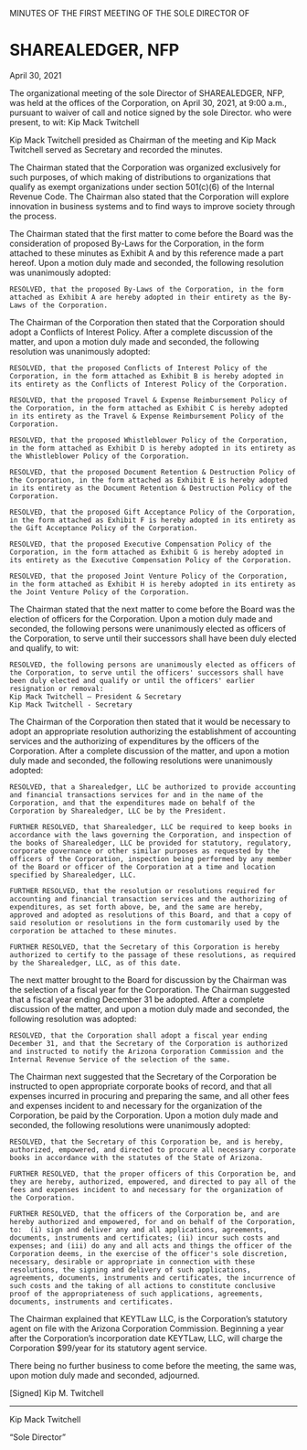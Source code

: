 MINUTES OF THE FIRST MEETING OF THE SOLE DIRECTOR OF
# SHAREALEDGER, NFP

April 30, 2021

The organizational meeting of the sole Director of SHAREALEDGER, NFP, was held at the offices of the Corporation, on April 30, 2021, at 9:00 a.m., pursuant to waiver of call and notice signed by the sole Director. who were present, to wit:
    Kip Mack Twitchell

Kip Mack Twitchell presided as Chairman of the meeting and Kip Mack Twitchell served as Secretary and recorded the minutes.

The Chairman stated that the Corporation was organized exclusively for such purposes, of which making of distributions to organizations that qualify as exempt organizations under section 501(c)(6) of the Internal Revenue Code.  The Chairman also stated that the Corporation will explore innovation in business systems and to find ways to improve society through the process.

The Chairman stated that the first matter to come before the Board was the consideration of proposed By-Laws for the Corporation, in the form attached to these minutes as Exhibit A and by this reference made a part hereof.  Upon a motion duly made and seconded, the following resolution was unanimously adopted:

    RESOLVED, that the proposed By-Laws of the Corporation, in the form attached as Exhibit A are hereby adopted in their entirety as the By-Laws of the Corporation.

The Chairman of the Corporation then stated that the Corporation should adopt a Conflicts of Interest Policy.  After a complete discussion of the matter, and upon a motion duly made and seconded, the following resolution was unanimously adopted:

    RESOLVED, that the proposed Conflicts of Interest Policy of the Corporation, in the form attached as Exhibit B is hereby adopted in its entirety as the Conflicts of Interest Policy of the Corporation.

    RESOLVED, that the proposed Travel & Expense Reimbursement Policy of the Corporation, in the form attached as Exhibit C is hereby adopted in its entirety as the Travel & Expense Reimbursement Policy of the Corporation.

    RESOLVED, that the proposed Whistleblower Policy of the Corporation, in the form attached as Exhibit D is hereby adopted in its entirety as the Whistleblower Policy of the Corporation.

    RESOLVED, that the proposed Document Retention & Destruction Policy of the Corporation, in the form attached as Exhibit E is hereby adopted in its entirety as the Document Retention & Destruction Policy of the Corporation.

    RESOLVED, that the proposed Gift Acceptance Policy of the Corporation, in the form attached as Exhibit F is hereby adopted in its entirety as the Gift Acceptance Policy of the Corporation.

    RESOLVED, that the proposed Executive Compensation Policy of the Corporation, in the form attached as Exhibit G is hereby adopted in its entirety as the Executive Compensation Policy of the Corporation.

    RESOLVED, that the proposed Joint Venture Policy of the Corporation, in the form attached as Exhibit H is hereby adopted in its entirety as the Joint Venture Policy of the Corporation.

The Chairman stated that the next matter to come before the Board was the election of officers for the Corporation.  Upon a motion duly made and seconded, the following persons were unanimously elected as officers of the Corporation, to serve until their successors shall have been duly elected and qualify, to wit:

    RESOLVED, the following persons are unanimously elected as officers of the Corporation, to serve until the officers' successors shall have been duly elected and qualify or until the officers' earlier resignation or removal:
    Kip Mack Twitchell – President & Secretary
    Kip Mack Twitchell - Secretary

The Chairman of the Corporation then stated that it would be necessary to adopt an appropriate resolution authorizing the establishment of accounting services and the authorizing of expenditures by the officers of the Corporation.  After a complete discussion of the matter, and upon a motion duly made and seconded, the following resolutions were unanimously adopted:

    RESOLVED, that a Sharealedger, LLC be authorized to provide accounting and financial transactions services for and in the name of the Corporation, and that the expenditures made on behalf of the Corporation by Sharealedger, LLC be by the President.

    FURTHER RESOLVED, that Sharealedger, LLC be required to keep books in accordance with the laws governing the Corporation, and inspection of the books of Sharealedger, LLC be provided for statutory, regulatory, corporate governance or other similar purposes as requested by the officers of the Corporation, inspection being performed by any member of the Board or officer of the Corporation at a time and location specified by Sharealedger, LLC.

    FURTHER RESOLVED, that the resolution or resolutions required for accounting and financial transaction services and the authorizing of expenditures, as set forth above, be, and the same are hereby, approved and adopted as resolutions of this Board, and that a copy of said resolution or resolutions in the form customarily used by the corporation be attached to these minutes.

    FURTHER RESOLVED, that the Secretary of this Corporation is hereby authorized to certify to the passage of these resolutions, as required by the Sharealedger, LLC, as of this date.

The next matter brought to the Board for discussion by the Chairman was the selection of a fiscal year for the Corporation.  The Chairman suggested that a fiscal year ending December 31 be adopted.  After a complete discussion of the matter, and upon a motion duly made and seconded, the following resolution was adopted:

    RESOLVED, that the Corporation shall adopt a fiscal year ending December 31, and that the Secretary of the Corporation is authorized and instructed to notify the Arizona Corporation Commission and the Internal Revenue Service of the selection of the same.

The Chairman next suggested that the Secretary of the Corporation be instructed to open appropriate corporate books of record, and that all expenses incurred in procuring and preparing the same, and all other fees and expenses incident to and necessary for the organization of the Corporation, be paid by the Corporation.  Upon a motion duly made and seconded, the following resolutions were unanimously adopted:

    RESOLVED, that the Secretary of this Corporation be, and is hereby, authorized, empowered, and directed to procure all necessary corporate books in accordance with the statutes of the State of Arizona.  

    FURTHER RESOLVED, that the proper officers of this Corporation be, and they are hereby, authorized, empowered, and directed to pay all of the fees and expenses incident to and necessary for the organization of the Corporation.

    FURTHER RESOLVED, that the officers of the Corporation be, and are hereby authorized and empowered, for and on behalf of the Corporation, to:  (i) sign and deliver any and all applications, agreements, documents, instruments and certificates; (ii) incur such costs and expenses; and (iii) do any and all acts and things the officer of the Corporation deems, in the exercise of the officer's sole discretion, necessary, desirable or appropriate in connection with these resolutions, the signing and delivery of such applications, agreements, documents, instruments and certificates, the incurrence of such costs and the taking of all actions to constitute conclusive proof of the appropriateness of such applications, agreements, documents, instruments and certificates.

The Chairman explained that KEYTLaw LLC, is the Corporation’s statutory agent on file with the Arizona Corporation Commission.  Beginning a year after the Corporation’s incorporation date KEYTLaw, LLC, will charge the Corporation $99/year for its statutory agent service.  

There being no further business to come before the meeting, the same was, upon motion duly made and seconded, adjourned. 

[Signed]
Kip M. Twitchell 
___________________________
Kip Mack Twitchell

“Sole Director”
